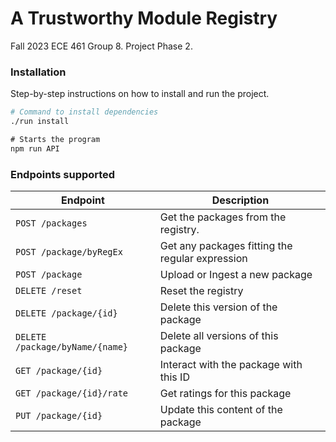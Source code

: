 # A Trustworthy Module Registry

Fall 2023 ECE 461 Group 8. Project Phase 2.


### Installation

Step-by-step instructions on how to install and run the project.

```bash
# Command to install dependencies
./run install
```

```js
# Starts the program
npm run API
```

### Endpoints supported 
| Endpoint | Description |
| -------- | ----------- |
| `POST /packages` | Get the packages from the registry. |
| `POST /package/byRegEx` | Get any packages fitting the regular expression |
| `POST /package` | Upload or Ingest a new package |
| `DELETE /reset` | Reset the registry |
| `DELETE /package/{id}` | Delete this version of the package |
| `DELETE /package/byName/{name}` | Delete all versions of this package |
| `GET /package/{id}` | Interact with the package with this ID |
| `GET /package/{id}/rate` | Get ratings for this package |
| `PUT /package/{id}` | Update this content of the package |




